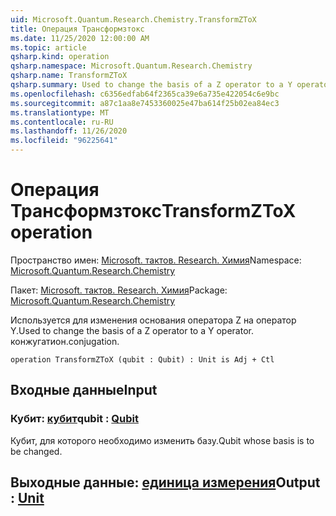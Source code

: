 ```yaml
---
uid: Microsoft.Quantum.Research.Chemistry.TransformZToX
title: Операция Трансформзтокс
ms.date: 11/25/2020 12:00:00 AM
ms.topic: article
qsharp.kind: operation
qsharp.namespace: Microsoft.Quantum.Research.Chemistry
qsharp.name: TransformZToX
qsharp.summary: Used to change the basis of a Z operator to a Y operator. conjugation.
ms.openlocfilehash: c6356edfab64f2365ca39e6a735e422054c6e9bc
ms.sourcegitcommit: a87c1aa8e7453360025e47ba614f25b02ea84ec3
ms.translationtype: MT
ms.contentlocale: ru-RU
ms.lasthandoff: 11/26/2020
ms.locfileid: "96225641"
---
```

# <a name="transformztox-operation"></a><span data-ttu-id="3d0f2-102">Операция Трансформзтокс</span><span class="sxs-lookup"><span data-stu-id="3d0f2-102">TransformZToX operation</span></span>

<span data-ttu-id="3d0f2-103">Пространство имен: [Microsoft. тактов. Research. Химия](xref:Microsoft.Quantum.Research.Chemistry)</span><span class="sxs-lookup"><span data-stu-id="3d0f2-103">Namespace: [Microsoft.Quantum.Research.Chemistry](xref:Microsoft.Quantum.Research.Chemistry)</span></span>

<span data-ttu-id="3d0f2-104">Пакет: [Microsoft. тактов. Research. Химия](https://nuget.org/packages/Microsoft.Quantum.Research.Chemistry)</span><span class="sxs-lookup"><span data-stu-id="3d0f2-104">Package: [Microsoft.Quantum.Research.Chemistry](https://nuget.org/packages/Microsoft.Quantum.Research.Chemistry)</span></span>


<span data-ttu-id="3d0f2-105">Используется для изменения основания оператора Z на оператор Y.</span><span class="sxs-lookup"><span data-stu-id="3d0f2-105">Used to change the basis of a Z operator to a Y operator.</span></span>
<span data-ttu-id="3d0f2-106">конжугатион.</span><span class="sxs-lookup"><span data-stu-id="3d0f2-106">conjugation.</span></span>

```qsharp
operation TransformZToX (qubit : Qubit) : Unit is Adj + Ctl
```


## <a name="input"></a><span data-ttu-id="3d0f2-107">Входные данные</span><span class="sxs-lookup"><span data-stu-id="3d0f2-107">Input</span></span>

### <a name="qubit--qubit"></a><span data-ttu-id="3d0f2-108">Кубит: [кубит](xref:microsoft.quantum.lang-ref.qubit)</span><span class="sxs-lookup"><span data-stu-id="3d0f2-108">qubit : [Qubit](xref:microsoft.quantum.lang-ref.qubit)</span></span>

<span data-ttu-id="3d0f2-109">Кубит, для которого необходимо изменить базу.</span><span class="sxs-lookup"><span data-stu-id="3d0f2-109">Qubit whose basis is to be changed.</span></span>



## <a name="output--unit"></a><span data-ttu-id="3d0f2-110">Выходные данные: [единица измерения](xref:microsoft.quantum.lang-ref.unit)</span><span class="sxs-lookup"><span data-stu-id="3d0f2-110">Output : [Unit](xref:microsoft.quantum.lang-ref.unit)</span></span>

